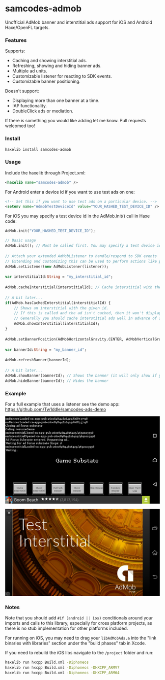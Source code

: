 # samcodes-admob

Unofficial AdMob banner and interstitial ads support for iOS and Android Haxe/OpenFL targets.

### Features ###

Supports:
* Caching and showing interstitial ads.
* Refreshing, showing and hiding banner ads.
* Multiple ad units.
* Customizable listener for reacting to SDK events.
* Customizable banner positioning.

Doesn't support:
* Displaying more than one banner at a time.
* IAP functionality.
* DoubleClick ads or mediation.

If there is something you would like adding let me know. Pull requests welcomed too!

### Install ###

```bash
haxelib install samcodes-admob
```

### Usage ###

Include the haxelib through Project.xml:
```xml
<haxelib name="samcodes-admob" />
```

For Android enter a device id if you want to use test ads on one:
```xml
<!-- Set this if you want to use test ads on a particular device. -->
<setenv name="AdmobTestDeviceId" value="YOUR_HASHED_TEST_DEVICE_ID" />
```

For iOS you may specify a test device id in the AdMob.init() call in Haxe code:
```haxe
AdMob.init("YOUR_HASHED_TEST_DEVICE_ID");
```

```haxe
// Basic usage
AdMob.init(); // Must be called first. You may specify a test device id for iOS here.

// Attach your extended AdMobListener to handle/respond to SDK events 
// Extending and customizing this can be used to perform actions like pausing the game/show ads as soon as they load etc.
AdMob.setListener(new AdMobListener(listener));

var interstitialId:String = "my_interstitial_id";

AdMob.cacheInterstitial(interstitialId); // Cache interstitial with the given id from your AdMob dashboard.

// A bit later...
if(AdMob.hasCachedInterstitial(interstitialId) {
	// Shows an interstitial with the given id.
	// If this is called and the ad isn't cached, then it won't display at all (that's just how the AdMob SDK works).
	// Generally you should cache interstitial ads well in advance of showing them.
	AdMob.showInterstitial(interstitialId);
}

AdMob.setBannerPosition(AdMobHorizontalGravity.CENTER, AdMobVerticalGravity.BOTTOM); // All banners will appear bottom center of the screen 

var bannerId:String = "my_banner_id";

AdMob.refreshBanner(bannerId);

// A bit later...
AdMob.showBanner(bannerId); // Shows the banner (it will only show if you have already cached a banner using refreshBanner)
AdMob.hideBanner(bannerId); // Hides the banner
```

### Example ###

For a full example that uses a listener see the demo app: https://github.com/Tw1ddle/samcodes-ads-demo

![Screenshot of demo app](https://github.com/Tw1ddle/samcodes-ads-demo/blob/master/screenshots/admob-banner.png?raw=true "Demo app")

![Screenshot of demo app](https://github.com/Tw1ddle/samcodes-ads-demo/blob/master/screenshots/admob-interstitial.png?raw=true "Demo app")
	
### Notes ###

Note that you should add ```#if (android || ios)``` conditionals around your imports and calls to this library, especially for cross platform projects, as there is no stub implementation for other platforms included.

For running on iOS, you may need to drag your ```libAdMobAds.a``` into the "link binaries with libraries" section under the "build phases" tab in Xcode.

If you need to rebuild the iOS libs navigate to the ```/project``` folder and run:

```bash
haxelib run hxcpp Build.xml -Diphoneos
haxelib run hxcpp Build.xml -Diphoneos -DHXCPP_ARMV7
haxelib run hxcpp Build.xml -Diphoneos -DHXCPP_ARM64
```